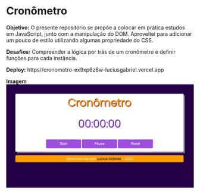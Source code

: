 # Cronômetro

**Objetivo:** O presente repositório se propõe a colocar em prática estudos em JavaScript, junto com a manipulação do DOM. Aproveitei para adicionar um pouco de estilo utilizando algumas propriedade do CSS.

**Desafios:** Compreender a lógica por trás de um cronômetro e definir funções para cada instância.

**Deploy:** https//cronometro-ex9xp6z8w-luciusgabriel.vercel.app

**Imagem**
![Apresentação Projeto](https://github.com/LuciusGabriel/cronometro/blob/main/assets/img/print.jpg "Apresentação Projeto")